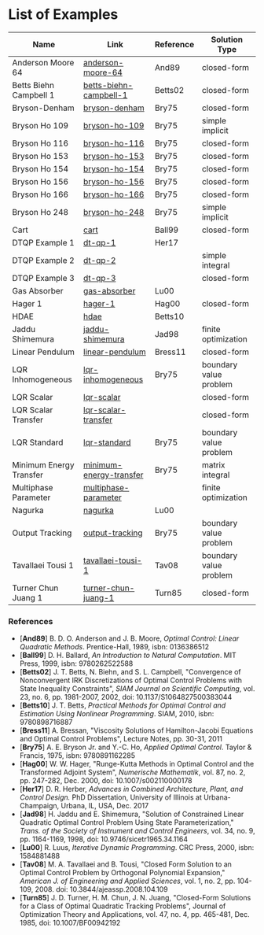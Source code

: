 # List of Examples

| Name | Link | Reference | Solution Type |
| ---- | ---- | ---- | ---- |
| Anderson Moore 64 | [anderson-moore-64](anderson-moore-64/) | And89 | closed-form |
| Betts Biehn Campbell 1 | [betts-biehn-campbell-1](betts-biehn-campbell-1/) | Betts02 | closed-form |
| Bryson-Denham | [bryson-denham](bryson-denham/) | Bry75 | closed-form |
| Bryson Ho 109 | [bryson-ho-109](bryson-ho-109/) | Bry75 | simple implicit |
| Bryson Ho 116 | [bryson-ho-116](bryson-ho-116/) | Bry75 | closed-form |
| Bryson Ho 153 | [bryson-ho-153](bryson-ho-153/) | Bry75 | closed-form |
| Bryson Ho 154 | [bryson-ho-154](bryson-ho-154/) | Bry75 | closed-form |
| Bryson Ho 156 | [bryson-ho-156](bryson-ho-156/) | Bry75 | closed-form |
| Bryson Ho 166 | [bryson-ho-166](bryson-ho-166/) | Bry75 | closed-form |
| Bryson Ho 248 | [bryson-ho-248](bryson-ho-248/) | Bry75 | simple implicit |
| Cart | [cart](cart/) | Ball99 | closed-form |
| DTQP Example 1 | [dt-qp-1](dt-qp-1/) | Her17 | |
| DTQP Example 2 | [dt-qp-2](dt-qp-2/) | | simple integral |
| DTQP Example 3 | [dt-qp-3](dt-qp-3/) | | closed-form |
| Gas Absorber | [gas-absorber](gas-absorber/) | Lu00 |  |
| Hager 1 | [hager-1](hager-1/) | Hag00 | closed-form |
| HDAE | [hdae](hdae/) | Betts10 |  |
| Jaddu Shimemura | [jaddu-shimemura](jaddu-shimemura/) | Jad98 | finite optimization |
| Linear Pendulum | [linear-pendulum](linear-pendulum/) | Bress11 | closed-form |
| LQR Inhomogeneous | [lqr-inhomogeneous](lqr-inhomogeneous/) | Bry75 | boundary value problem |
| LQR Scalar | [lqr-scalar](lqr-scalar/) | | closed-form |
| LQR Scalar Transfer | [lqr-scalar-transfer](lqr-scalar-transfer/) | | closed-form |
| LQR Standard | [lqr-standard](lqr-standard/) | Bry75 | boundary value problem |
| Minimum Energy Transfer | [minimum-energy-transfer](minimum-energy-transfer/) | Bry75 | matrix integral |
| Multiphase Parameter | [multiphase-parameter](multiphase-parameter/) | | finite optimization |
| Nagurka | [nagurka](nagurka/) | Lu00 |  |
| Output Tracking | [output-tracking](output-tracking/) | Bry75 | boundary value problem |
| Tavallaei Tousi 1 | [tavallaei-tousi-1](tavallaei-tousi-1/) | Tav08 | boundary value problem |
| Turner Chun Juang 1 | [turner-chun-juang-1](turner-chun-juang-1/) | Turn85 | closed-form |

### References
- [**And89**] B. D. O. Anderson and J. B. Moore, *Optimal Control: Linear Quadratic Methods*. Prentice-Hall, 1989, isbn: 0136386512
- [**Ball99**] D. H. Ballard, *An Introduction to Natural Computation*. MIT Press, 1999, isbn: 9780262522588
- [**Betts02**] J. T. Betts, N. Biehn, and S. L. Campbell, "Convergence of Nonconvergent IRK Discretizations of Optimal Control Problems with State Inequality Constraints", *SIAM Journal on Scientific Computing*, vol. 23, no. 6, pp. 1981-2007, 2002, doi: 10.1137/S1064827500383044
- [**Betts10**] J. T. Betts, *Practical Methods for Optimal Control and Estimation Using Nonlinear Programming*. SIAM, 2010, isbn: 9780898716887
- [**Bress11**]  A. Bressan, "Viscosity Solutions of Hamilton-Jacobi Equations and Optimal Control Problems", Lecture Notes, pp. 30-31, 2011
- [**Bry75**] A. E. Bryson Jr. and Y.-C. Ho, *Applied Optimal Control*. Taylor & Francis, 1975, isbn: 9780891162285
- [**Hag00**] W. W. Hager, "Runge-Kutta Methods in Optimal Control and the Transformed Adjoint System", *Numerische Mathematik*, vol. 87, no. 2, pp. 247-282, Dec. 2000, doi: 10.1007/s002110000178
- [**Her17**] D. R. Herber, *Advances in Combined Architecture, Plant, and Control Design.* PhD Dissertation, University of Illinois at Urbana-Champaign, Urbana, IL, USA, Dec. 2017
- [**Jad98**] H. Jaddu and E. Shimemura, "Solution of Constrained Linear Quadratic Optimal Control Problem Using State Parameterization," *Trans. of the Society of Instrument and Control Engineers*, vol. 34, no. 9, pp. 1164-1169, 1998, doi: 10.9746/sicetr1965.34.1164
- [**Lu00**] R. Luus, *Iterative Dynamic Programming*. CRC Press, 2000, isbn: 1584881488
- [**Tav08**] M. A. Tavallaei and B. Tousi, "Closed Form Solution to an Optimal Control Problem by Orthogonal Polynomial Expansion," *American J. of Engineering and Applied Sciences*, vol. 1, no. 2, pp. 104-109, 2008. doi: 10.3844/ajeassp.2008.104.109
- [**Turn85**] J. D. Turner, H. M. Chun, J. N. Juang, "Closed-Form Solutions for a Class of Optimal Quadratic Tracking Problems", Journal of Optimization Theory and Applications, vol. 47, no. 4, pp. 465-481, Dec. 1985, doi: 10.1007/BF00942192

<!-- Something about DTQP_template.m -->